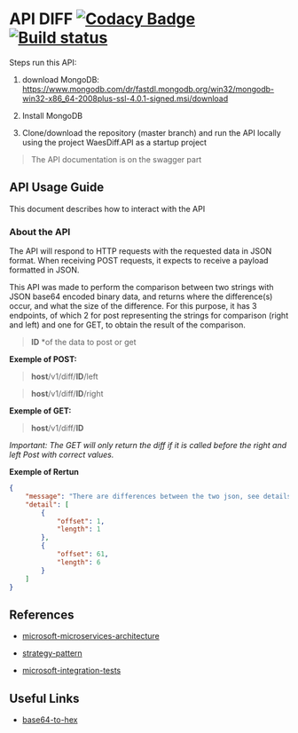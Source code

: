 # API DIFF [![Codacy Badge](https://api.codacy.com/project/badge/Grade/583d26fc38824a479be665d5293e7c72)](https://www.codacy.com/app/mathiasdouglas/diff?utm_source=github.com&amp;utm_medium=referral&amp;utm_content=mathiasdouglas/diff&amp;utm_campaign=Badge_Grade)[![Build status](https://ci.appveyor.com/api/projects/status/shjyapmtnf9jdykv?svg=true)](https://ci.appveyor.com/project/mathiasdouglas/diff)

Steps run this API:

1. download MongoDB: https://www.mongodb.com/dr/fastdl.mongodb.org/win32/mongodb-win32-x86_64-2008plus-ssl-4.0.1-signed.msi/download

2. Install MongoDB

3. Clone/download the repository (master branch) and run the API locally using the project WaesDiff.API as a startup project

> The API documentation is on the swagger part

## API Usage Guide
This document describes how to interact with the API

### About the API
The API will respond to HTTP requests with the requested data in JSON format. When receiving POST requests, it expects to receive a payload formatted in JSON.

This API was made to perform the comparison between two strings with JSON base64 encoded binary data, and returns where the difference(s) occur, and what the size of the difference. For this purpose, it has 3 endpoints, of which 2 for post representing the strings for comparison (right and left) and one for GET, to obtain the result of the comparison.

>**ID** *of the data to post or get

**Exemple of POST:**
  > **host**/v1/diff/**ID**/left
  
  > **host**/v1/diff/**ID**/right
  
**Exemple of GET:**
  > **host**/v1/diff/**ID**

*Important: The GET will only return the diff if it is called before the right and left Post with correct values.*

**Exemple of Rertun**
```JSON
{
    "message": "There are differences between the two json, see details:",
    "detail": [
        {
            "offset": 1,
            "length": 1
        },
        {
            "offset": 61,
            "length": 6
        }
    ]
}
```

## References
* [microsoft-microservices-architecture](https://docs.microsoft.com/en-us/dotnet/standard/microservices-architecture/microservice-ddd-cqrs-patterns/ddd-oriented-microservice)

* [strategy-pattern](https://adamstorr.azurewebsites.net/blog/aspnetcore-and-the-strategy-pattern)

* [microsoft-integration-tests](https://docs.microsoft.com/en-us/aspnet/core/test/integration-tests?view=aspnetcore-2.1)

## Useful Links
* [base64-to-hex](https://cryptii.com/pipes/base64-to-hex)
